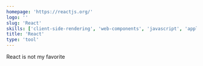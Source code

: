 ```yaml
---
homepage: 'https://reactjs.org/'
logo: ''
slug: 'React'
skills: ['client-side-rendering', 'web-components', 'javascript', 'application-development', 'front-end']
title: 'React'
type: 'tool'
---
```


React is not my favorite